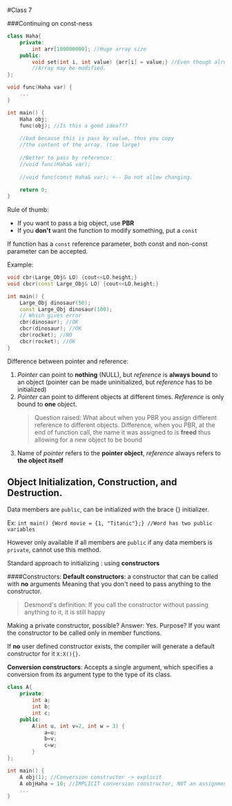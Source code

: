 #Class 7 


###Continuing on const-ness
```cpp
class Haha{
    private:
        int arr[100000000]; //Huge array size
    public:
        void set(int i, int value) {arr[i] = value;} //Even though already pass by reference, this still poses a problem
        //Array may be modified.
};

void func(Haha var) {
    ...
}

int main() {
    Haha obj;
    func(obj); //Is this a good idea???
    
    //bad because this is pass by value, thus you copy 
    //the content of the array. (too large)
    
    //Better to pass by reference:
    //void func(Haha& var);
    
    //void func(const Haha& var); <-- Do not allow changing.
    
    return 0;
}
```

Rule of thumb:
- If you want to pass a big object, use **PBR**
- If you **don't** want the function to modify something, put a `const`

If function has a `const` reference parameter, both const and non-const parameter
can be accepted.

Example:
```cpp
void cbr(Large_Obj& LO) {cout<<LO.height;}
void cbcr(const Large_Obj& LO) {cout<<LO.height;}

int main() {
    Large_Obj dinosaur(50);
    const Large_Obj dinosaur(100);
    // Which gives error
    cbr(dinosaur); //OK
    cbcr(dinosaur); //OK
    cbr(rocket); //NO
    cbcr(rocket); //OK
}
```

Difference between pointer and reference:
1.  _Pointer_ can point to **nothing** (NULL), but _reference_ is **always bound** to an object (pointer can be made uninitialized, but _reference_ has to be initialized)
2.  _Pointer_ can point to different objects at different times. _Reference_ is only bound to **one** object.
    > Question raised: What about when you PBR you assign different reference to different objects. Difference, when you PBR, at the end of function call, the name it was assigned to is **freed** thus allowing for a new object to be bound
3. Name of *pointer* refers to the **pointer object**, *reference* always refers to **the object itself**

## Object Initialization, Construction, and Destruction.

Data members are `public`, can be initialized with the brace {} initializer.

Ex: `int main() {Word movie = {1, "Titanic"};} //Word has two public variables` 

However only available if all members are `public` if any data members
is `private`, cannot use this method.

Standard approach to initializing : using **constructors**

####Constructors:
**Default constructors**: a constructor that can be called with **no** arguments
Meaning that you don't need to pass anything to the constructor.

>Desmond's definition: If you call the constructor without passing anything to it, it is still happy

Making a private constructor, possible?
Answer: Yes. Purpose? If you want the constructor to be called only in member functions.

If **no** user defined constructor exists, the compiler will generate a default constructor
for it `X:X(){}`.

**Conversion constructors**: Accepts a single argument, which specifies a conversion from its
argument type to the type of its class.

```cpp
class A{
    private:
        int a;
        int b;
        int c;
    public:
        A(int u, int v=2, int w = 3) {
            a=u;
            b=v;
            c=w;
        }
};

int main() {
    A obj(1); //Conversion constructor -> explicit
    A objHaha = 10; //IMPLICIT conversion constructor, NOT an assignment!!
    ...
}
```


